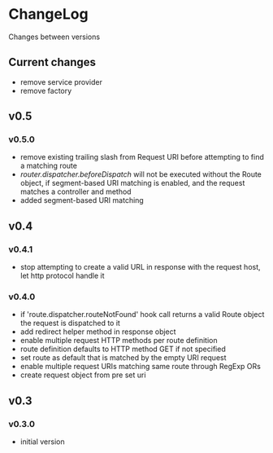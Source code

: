 # ChangeLog

Changes between versions

## Current changes

* remove service provider
* remove factory

## v0.5

### v0.5.0

* remove existing trailing slash from Request URI before attempting to find a matching
route
* *router.dispatcher.beforeDispatch* will not be executed without the Route object,
if segment-based URI matching is enabled, and the request matches a controller and
method
* added segment-based URI matching

## v0.4

### v0.4.1

* stop attempting to create a valid URL in response with the request host, let http
protocol handle it

### v0.4.0

* if 'route.dispatcher.routeNotFound' hook call returns a valid Route object the
request is dispatched to it
* add redirect helper method in response object
* enable multiple request HTTP methods per route definition
* route definition defaults to HTTP method GET if not specified
* set route as default that is matched by the empty URI request
* enable multiple request URIs matching same route through RegExp ORs
* create request object from pre set uri

## v0.3

### v0.3.0

* initial version
